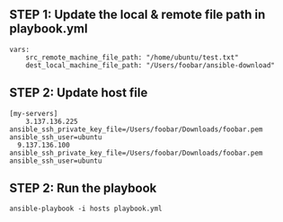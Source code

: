 ## STEP 1: Update the local & remote file path in playbook.yml
```
vars:
    src_remote_machine_file_path: "/home/ubuntu/test.txt"
    dest_local_machine_file_path: "/Users/foobar/ansible-download"
```

## STEP 2: Update host file
```
[my-servers]
	3.137.136.225 ansible_ssh_private_key_file=/Users/foobar/Downloads/foobar.pem ansible_ssh_user=ubuntu
  9.137.136.100 ansible_ssh_private_key_file=/Users/foobar/Downloads/foobar.pem ansible_ssh_user=ubuntu
```

## STEP 2: Run the playbook
```
ansible-playbook -i hosts playbook.yml
```